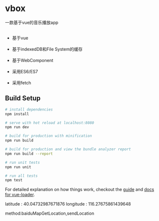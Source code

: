 # vbox
一款基于vue的音乐播放app<br/>
<ul>
  <li>基于vue</li>
  <li>基于indexedDB和File System的缓存</li>
  <li>基于WebComponent</li>
  <li>采用ES6/ES7</li>
  <li>采用fetch</li>
</ul>



## Build Setup

``` bash
# install dependencies
npm install

# serve with hot reload at localhost:8080
npm run dev

# build for production with minification
npm run build

# build for production and view the bundle analyzer report
npm run build --report

# run unit tests
npm run unit

# run all tests
npm test
```

For detailed explanation on how things work, checkout the [guide](http://vuejs-templates.github.io/webpack/) and [docs for vue-loader](http://vuejs.github.io/vue-loader).


latitude
:
40.04732987671876
longitude
:
116.27675861439648


method:baiduMapGetLocation,sendLocation


